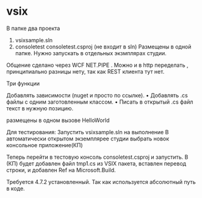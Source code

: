 # vsix
В папке два проекта
1. vsixsample.sln
2. consoletest consoletest.csproj (не входит в sln)
Размещены в одной папке. Нужно запускать в отдельных экзмплярах студии.

Общение сделано через WCF NET.PIPE . Можно и в http переделать , принципиально разницы нету, так как REST клиента тут нет.

Три функции

 Добавлять зависимости (nuget и просто по ссылке).
• Добавлять .cs файлы с одним заготовленным классом.
• Писать в открытый .cs файл текст в нужную позицию.

размещены в одном вызове HelloWorld

Для тестирования:
Запустить vsixsample.sln на выполнение
В автоматически открытом экземплярее студии выбрать новок консольное приложение(КП)

Теперь перейти в тестовую консоль consoletest.csproj  и запустить.
В (КП) будет добавлен файл tmp1.cs из VSIX пакета, вставлен перевод строки, и добавлен Ref на Microsoft.Build.

Требуется 4.7.2 установленный. Так как используется абсолютный путь в коде.
